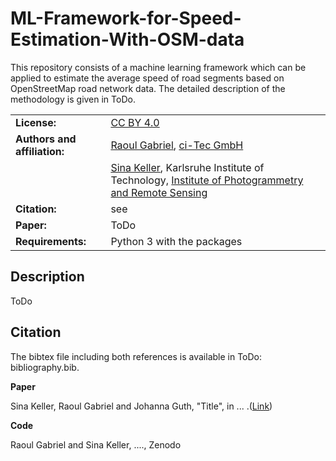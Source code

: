# ML-Framework-for-Speed-Estimation-With-OSM-data
This repository consists of a machine learning framework which can be applied to estimate the average speed of road segments based on OpenStreetMap road network data. The detailed description of the methodology is given in ToDo. 

<!---
ToDos: Improve intro text and update citation.
--->


|     |     |
|--------------------------|-----------|
| **License:**                 | [CC BY 4.0](LICENSE)|
| **Authors and affiliation:** |  [Raoul Gabriel](mailto:r.gabriel@ci-tec.de), [ci-Tec GmbH](https://www.ci-tec.de)|   
|                          |  [Sina Keller](mailto:sina.keller@kit.edu), Karlsruhe Institute of Technology, [Institute of Photogrammetry and Remote Sensing](https://ipf.kit.edu) 
| **Citation:**                |  see                                                                      | 
| **Paper:**                   |  ToDo                                                                     |
| **Requirements:**            | Python 3 with the packages                                                |

<!---
ToDos
Citation: Include: [Citation](#citation) and [bibliography.bib](bibliography.bib) Inlcude .bib file with both references)
Paper: Include: Paper and Link to Paper)
Include Required packages as .txt file) 
--->

## Description

ToDo


## Citation

The bibtex file including both references is available in ToDo: bibliography.bib.

**Paper**

Sina Keller, Raoul Gabriel and Johanna Guth, "Title", in ... .([Link]())



**Code**

Raoul Gabriel and Sina Keller, ...., Zenodo


